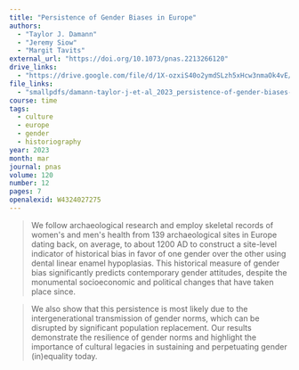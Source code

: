 ```yaml
---
title: "Persistence of Gender Biases in Europe"
authors:
  - "Taylor J. Damann"
  - "Jeremy Siow"
  - "Margit Tavits"
external_url: "https://doi.org/10.1073/pnas.2213266120"
drive_links:
  - "https://drive.google.com/file/d/1X-ozxiS40o2ymdSLzh5xHcw3nmaOk4vE/view?usp=drivesdk"
file_links:
  - "smallpdfs/damann-taylor-j-et-al_2023_persistence-of-gender-biases-in-europe.pdf"
course: time
tags:
  - culture
  - europe
  - gender
  - historiography
year: 2023
month: mar
journal: pnas
volume: 120
number: 12
pages: 7
openalexid: W4324027275
---
```


> We follow archaeological research and employ skeletal records of women's and men's health from 139 archaeological sites in Europe dating back, on average, to about 1200 AD to construct a site-level indicator of historical bias in favor of one gender over the other using dental linear enamel hypoplasias.
> This historical measure of gender bias significantly predicts contemporary gender attitudes, despite the monumental socioeconomic and political changes that have taken place since.

> We also show that this persistence is most likely due to the intergenerational transmission of gender norms, which can be disrupted by significant population replacement.
> Our results demonstrate the resilience of gender norms and highlight the importance of cultural legacies in sustaining and perpetuating gender (in)equality today.

